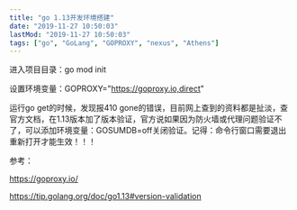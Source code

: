 ```yaml
---
title: "go 1.13开发环境搭建"
date: "2019-11-27 10:50:03"
lastMod: "2019-11-27 10:50:03"
tags: ["go", "GoLang", "GOPROXY", "nexus", "Athens"]
---
```



进入项目目录：go mod init <project name>

设置环境变量：GOPROXY="https://goproxy.io,direct"

运行go get的时候，发现报410 gone的错误，目前网上查到的资料都是扯淡，查官方文档，在1.13版本加了版本验证，官方说如果因为防火墙或代理问题验证不了，可以添加环境变量：GOSUMDB=off关闭验证。记得：命令行窗口需要退出重新打开才能生效！！！



参考：

 https://goproxy.io/ 

 https://tip.golang.org/doc/go1.13#version-validation 